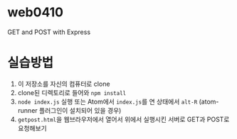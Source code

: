 # web0410
GET and POST with Express

# 실습방법
1. 이 저장소를 자신의 컴퓨터로 clone
1. clone된 디렉토리로 들어와 `npm install`
1. `node index.js` 실행 또는 Atom에서 `index.js`를 연 상태에서 `alt-R` (atom-runner 플러그인이 설치되어 있을 경우)
1. `getpost.html`을 웹브라우저에서 열어서 위에서 실행시킨 서버로 GET과 POST로 요청해보기
